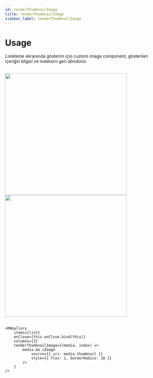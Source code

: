 ```yaml
---
id: renderThumbnailImage
title: renderThumbnailImage
sidebar_label: renderThumbnailImage
---
```


# Usage
Listeleme ekranında gösterim için custom image component, gösterilen içeriğin bilgisi ve indeksini geri döndürür.

<br/>

<div class="img-container">
	<img src="../img/ios_renderThumbnailImage.png" height="400"> <img src="../img/android_renderThumbnailImage.png" height="400">
</div>

<br/>

```
<RNGallery
	items={list}
	onClose={this.onClose.bind(this)}
	columns={3}
	renderThumbnailImage={(media, index) =>
		media && <Image
			source={{ uri: media.thumbnail }}
			style={{ flex: 1, borderRadius: 10 }}
		/>
	}
/>

```
